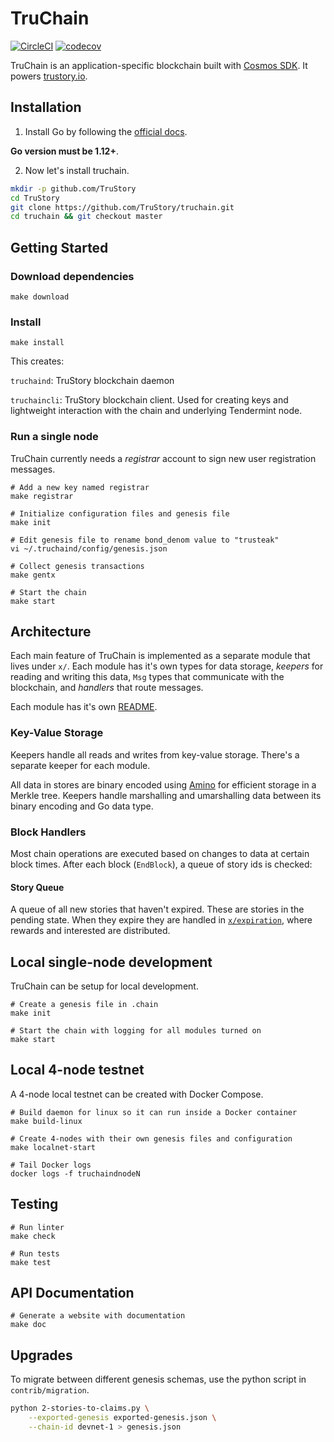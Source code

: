 # TruChain

[![CircleCI](https://circleci.com/gh/TruStory/truchain.svg?style=svg&circle-token=0cea219dcac9bd6962a057d85c4a319613c6680e)](https://circleci.com/gh/TruStory/truchain)
[![codecov](https://codecov.io/gh/TruStory/truchain/branch/master/graph/badge.svg?token=jh3muAAEBs)](https://codecov.io/gh/TruStory/truchain)

TruChain is an application-specific blockchain built with [Cosmos SDK](https://cosmos.network/sdk). It powers [trustory.io](https://www.trustory.io/).

## Installation

1. Install Go by following the [official docs](https://golang.org/doc/install). 

**Go version must be 1.12+**.

2. Now let's install truchain.

```bash
mkdir -p github.com/TruStory
cd TruStory
git clone https://github.com/TruStory/truchain.git
cd truchain && git checkout master
```

## Getting Started

### Download dependencies

```
make download
```

### Install

```
make install
```

This creates:

`truchaind`: TruStory blockchain daemon

`truchaincli`: TruStory blockchain client. Used for creating keys and lightweight interaction with the chain and underlying Tendermint node.

### Run a single node

TruChain currently needs a _registrar_ account to sign new user registration messages.

```
# Add a new key named registrar
make registrar

# Initialize configuration files and genesis file
make init

# Edit genesis file to rename bond_denom value to "trusteak"
vi ~/.truchaind/config/genesis.json

# Collect genesis transactions
make gentx

# Start the chain
make start
```

## Architecture

Each main feature of TruChain is implemented as a separate module that lives under `x/`. Each module has it's own types for data storage, _keepers_ for reading and writing this data, `Msg` types that communicate with the blockchain, and _handlers_ that route messages.

Each module has it's own [README](x/README.md).

### Key-Value Storage

Keepers handle all reads and writes from key-value storage. There's a separate keeper for each module.

All data in stores are binary encoded using [Amino](https://github.com/tendermint/go-amino) for efficient storage in a Merkle tree. Keepers handle marshalling and umarshalling data between its binary encoding and Go data type.

### Block Handlers

Most chain operations are executed based on changes to data at certain block times. After each block (`EndBlock`), a queue of story ids is checked:

#### Story Queue

A queue of all new stories that haven't expired. These are stories in the pending state. When they expire they are handled in [`x/expiration`](x/expiration/README.md), where rewards and interested are distributed.

## Local single-node development

TruChain can be setup for local development.

```
# Create a genesis file in .chain
make init

# Start the chain with logging for all modules turned on
make start
```

## Local 4-node testnet

A 4-node local testnet can be created with Docker Compose.

```
# Build daemon for linux so it can run inside a Docker container
make build-linux

# Create 4-nodes with their own genesis files and configuration
make localnet-start

# Tail Docker logs
docker logs -f truchaindnodeN
```

## Testing

```
# Run linter
make check

# Run tests
make test
```

## API Documentation

```
# Generate a website with documentation
make doc
```

## Upgrades

To migrate between different genesis schemas, use the python script in `contrib/migration`.

```sh
python 2-stories-to-claims.py \
    --exported-genesis exported-genesis.json \
    --chain-id devnet-1 > genesis.json 
```
